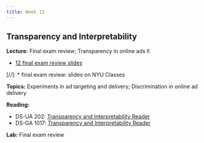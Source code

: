 ```yaml
---
title: Week 12
---
```


## Transparency and Interpretability

**Lecture:** Final exam review; Transparency in online ads II

* [12 final exam review slides](../../../assets/12_final_review_202.pdf)

[//]: * final exam review: slides on NYU Classes

**Topics:** Experiments in ad targeting and delivery; Discrimination in online ad delivery

**Reading:**

* DS-UA 202: [Transparency and Interpretability Reader](../../../assets/transparency_reader_ua202_2022.pdf)
* DS-GA 1017: [Transparency and Interpretability Reader](../../../assets/transparency_reader.pdf)

**Lab:** Final exam review

